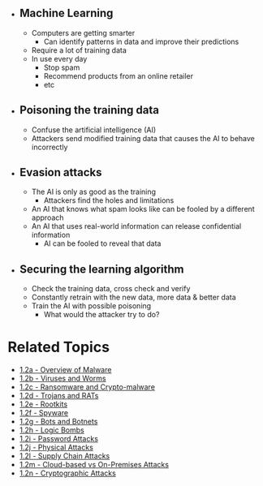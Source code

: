 - ## Machine Learning
	- Computers are getting smarter
		- Can identify patterns in data and improve their predictions
	- Require a lot of training data
	- In use every day
		- Stop spam
		- Recommend products from an online retailer
		- etc
- ## Poisoning the training data
	- Confuse the artificial intelligence (AI)
	- Attackers send modified training data that causes the AI to behave incorrectly
- ## Evasion attacks
	- The AI is only as good as the training
		- Attackers find the holes and limitations
	- An AI that knows what spam looks like can be fooled by a different approach
	- An AI that uses real-world information can release confidential information
		- AI can be fooled to reveal that data
- ## Securing the learning algorithm
	- Check the training data, cross check and verify
	- Constantly retrain with the new data, more data & better data
	- Train the AI with possible poisoning
		- What would the attacker try to do?

# Related Topics
- [1.2a - Overview of Malware](1.2a-Overview-of-Malware.md)
- [1.2b - Viruses and Worms](1.2b-Viruses-and-Worms.md)
- [1.2c - Ransomware and Crypto-malware](1.2c-Ransomware-and-Crypto-malware.md)
- [1.2d - Trojans and RATs](1.2d-Trojans-and-RATs.md)
- [1.2e - Rootkits](1.2e-Rootkits.md)
- [1.2f - Spyware](1.2f-Spyware.md)
- [1.2g - Bots and Botnets](1.2g-Bots-and-Botnets.md)
- [1.2h - Logic Bombs](1.2h-Logic-Bombs.md)
- [1.2i - Password Attacks](1.2i-Password-Attacks.md)
- [1.2j - Physical Attacks](1.2j-Physical-Attacks.md)
- [1.2l - Supply Chain Attacks](1.2l-Supply-Chain-Attacks.md)
- [1.2m - Cloud-based vs On-Premises Attacks](1.2m-Cloud-based-vs-On-Premises-Attacks.md)
- [1.2n - Cryptographic Attacks](1.2n-Cryptographic-Attacks.md)